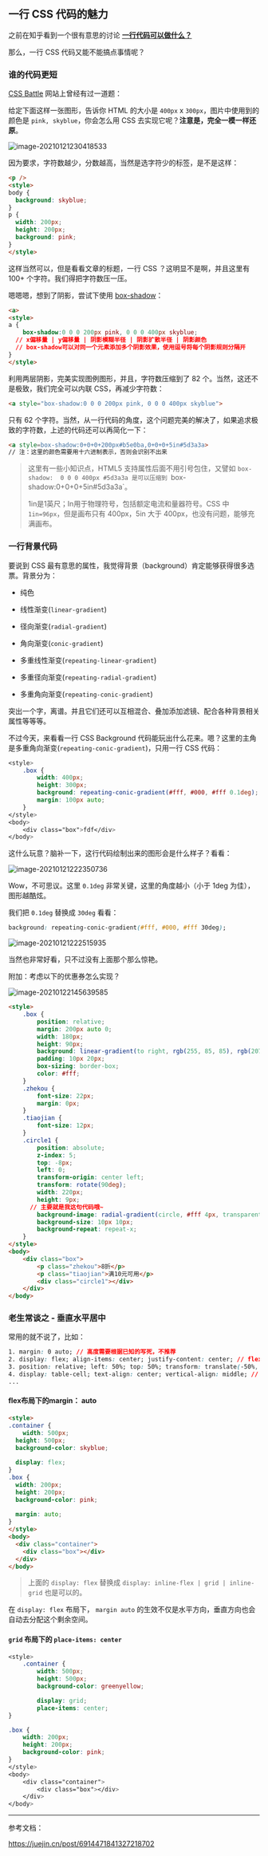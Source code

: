 

## 一行 CSS 代码的魅力

之前在知乎看到一个很有意思的讨论 [**一行代码可以做什么？**](https://www.zhihu.com/question/285586045/answer/754139603)

那么，一行 CSS 代码又能不能搞点事情呢？

### 谁的代码更短

[CSS Battle](https://juejin.cn/post/cssbattle.dev) 网站上曾经有过一道题：

给定下面这样一张图形，告诉你 HTML 的大小是 `400px` x `300px`，图片中使用到的颜色是 `pink, skyblue`，你会怎么用 CSS 去实现它呢？**注意是，完全一模一样还原**。

![image-20210121230418533](../images/image-20210121230418533.png)

因为要求，字符数越少，分数越高，当然是选字符少的标签，是不是这样：

```html
<p />
<style>
body {
  background: skyblue;
}
p {
  width: 200px;
  height: 200px;
  background: pink;
}
</style>
```

这样当然可以，但是看看文章的标题，一行 CSS ？这明显不是啊，并且这里有 100+ 个字符。我们得把字符数压一压。

嗯嗯嗯，想到了阴影，尝试下使用 [box-shadow](https://developer.mozilla.org/zh-CN/docs/Web/CSS/box-shadow)：

```html
<a>
<style>
a {
    box-shadow:0 0 0 200px pink, 0 0 0 400px skyblue;
  // x偏移量 | y偏移量 | 阴影模糊半径 | 阴影扩散半径 | 阴影颜色
  // box-shadow可以对同一个元素添加多个阴影效果，使用逗号将每个阴影规则分隔开
}
</style>
```

利用两层阴影，完美实现图例图形，并且，字符数压缩到了 82 个。当然，这还不是极致，我们完全可以内联 CSS，再减少字符数：

```html
<a style="box-shadow:0 0 0 200px pink, 0 0 0 400px skyblue">
```

只有 62 个字符。当然，从一行代码的角度，这个问题完美的解决了，如果追求极致的字符数，上述的代码还可以再简化一下：

```html
<a style=box-shadow:0+0+0+200px#b5e0ba,0+0+0+5in#5d3a3a>
// 注：这里的颜色需要用十六进制表示，否则会识别不出来
```

> 这里有一些小知识点，HTML5 支持属性后面不用引号包住，又譬如 `box-shadow:  0 0 0 400px #5d3a3a 是可以压缩到 `box-shadow:0+0+0+5in#5d3a3a`。
>
> 1in是1英尺；In用于物理符号，包括额定电流和量器符号。CSS 中 `1in=96px`，但是画布只有 400px，5in 大于 400px，也没有问题，能够充满画布。

### 一行背景代码

要说到 CSS 最有意思的属性，我觉得背景（background）肯定能够获得很多选票。背景分为：

- 纯色

- 线性渐变(`linear-gradient`)

- 径向渐变(`radial-gradient`)

- 角向渐变(`conic-gradient`)

- 多重线性渐变(`repeating-linear-gradient`)

- 多重径向渐变(`repeating-radial-gradient`)

- 多重角向渐变(`repeating-conic-gradient`)

突出一个字，离谱。并且它们还可以互相混合、叠加添加滤镜、配合各种背景相关属性等等等。

不过今天，来看看一行 CSS Background 代码能玩出什么花来。嗯？这里的主角是多重角向渐变(`repeating-conic-gradient`)，只用一行 CSS 代码：

```css
<style>
    .box {
        width: 400px;
        height: 300px;
        background: repeating-conic-gradient(#fff, #000, #fff 0.1deg);
        margin: 100px auto;
    }
</style> 
<body>
    <div class="box">fdf</div>
</body>
```

这什么玩意？脑补一下，这行代码绘制出来的图形会是什么样子？看看：

![image-20210121222350736](../images/image-20210121222350736.png)

Wow，不可思议。这里 `0.1deg` 非常关键，这里的角度越小（小于 1deg 为佳），图形越酷炫。

我们把 `0.1deg` 替换成 `30deg` 看看：

```css
background: repeating-conic-gradient(#fff, #000, #fff 30deg);
```

![image-20210121222515935](../images/image-20210121222515935.png)

当然也非常好看，只不过没有上面那个那么惊艳。

附加：考虑以下的优惠券怎么实现？

![image-20210122145639585](../images/image-20210122145639585.png)

```html
<style>
    .box {
        position: relative;
        margin: 200px auto 0;
        width: 180px;
        height: 90px;
        background: linear-gradient(to right, rgb(255, 85, 85), rgb(207, 224, 232));
        padding: 10px 20px;
        box-sizing: border-box;
        color: #fff;
    }
    .zhekou {
        font-size: 22px;
        margin: 0px;
    }
    .tiaojian {
        font-size: 12px;
    }
    .circle1 {
        position: absolute;
        z-index: 5;
        top: -8px;
        left: 0;
        transform-origin: center left;
        transform: rotate(90deg);
        width: 220px;
        height: 9px;
      // 主要就是我这句代码哦~
        background-image: radial-gradient(circle, #fff 4px, transparent 1px);
        background-size: 10px 10px;
        background-repeat: repeat-x;
    }
</style> 
<body>
    <div class="box">
        <p class="zhekou">8折</p>
        <p class="tiaojian">满10元可用</p>
        <div class="circle1"></div>
    </div>
</body>
```

### 老生常谈之 - 垂直水平居中

常用的就不说了，比如：

```css
1. margin: 0 auto; // 高度需要根据已知的写死，不推荐
2. display: flex; align-items: center; justify-content: center; // flex存在兼容问题
3. position: relative; left: 50%; top: 50%; transform: translate(-50%, -50%); // transform存在兼容问题
4. display: table-cell; text-align: center;	vertical-align: middle; // 无兼容性问题
...
```

#### flex布局下的margin： auto

```html
<style>
.container {
 	width: 500px;
  height: 500px;
  background-color: skyblue;
  
  display: flex;
}
.box {
  width: 200px;
  height: 200px;
  background-color: pink;
  
  margin: auto;
}
</style> 
<body>
  <div class="container">
    <div class="box"></div>
  </div>
</body>
```

> 上面的 `display: flex` 替换成 `display: inline-flex | grid | inline-grid` 也是可以的。

在 `display: flex` 布局下， `margin auto` 的生效不仅是水平方向，垂直方向也会自动去分配这个剩余空间。

#### `grid` 布局下的 `place-items: center`

```css
<style>
    .container {
        width: 500px;
        height: 500px;
        background-color: greenyellow;

        display: grid;
        place-items: center;
}

.box {
    width: 200px;
    height: 200px;
    background-color: pink;
}
</style> 
<body>
    <div class="container">
        <div class="box"></div>
    </div>
</body>
```



---

参考文档：

https://juejin.cn/post/6914471841327218702

